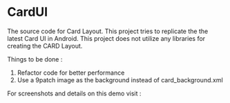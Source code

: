 CardUI
======

The source code for Card Layout. This project tries to replicate the the latest Card UI in Android. This project does not utilize any libraries for creating the CARD Layout. 

Things to be done :

1. Refactor code for better performance
2. Use a 9patch image as the background instead of card_background.xml

For screenshots and details on this demo visit :


